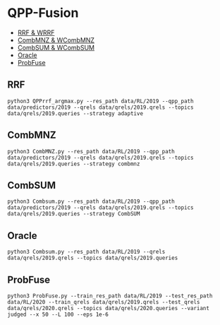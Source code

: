 # QPP-Fusion
- [RRF & WRRF](#RRF)
- [CombMNZ & WCombMNZ](#CombMNZ)
- [CombSUM & WCombSUM](#CombSUM)
- [Oracle](#Oracle)
- [ProbFuse](#ProbFuse)

## RRF
```
python3 QPPrrf_argmax.py --res_path data/RL/2019 --qpp_path data/predictors/2019 --qrels data/qrels/2019.qrels --topics data/qrels/2019.queries --strategy adaptive
```
## CombMNZ
```
python3 CombMNZ.py --res_path data/RL/2019 --qpp_path data/predictors/2019 --qrels data/qrels/2019.qrels --topics data/qrels/2019.queries --strategy combmnz
```

## CombSUM
```
python3 Combsum.py --res_path data/RL/2019 --qpp_path data/predictors/2019 --qrels data/qrels/2019.qrels --topics data/qrels/2019.queries --strategy CombSUM
```

## Oracle
```
python3 Combsum.py --res_path data/RL/2019 --qrels data/qrels/2019.qrels --topics data/qrels/2019.queries
```

## ProbFuse
```
python3 ProbFuse.py --train_res_path data/RL/2019 --test_res_path data/RL/2020 --train_qrels data/qrels/2019.qrels --test_qrels data/qrels/2020.qrels --topics data/qrels/2020.queries --variant judged --x 50 --L 100 --eps 1e-6
```
